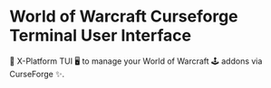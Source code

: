 # World of Warcraft Curseforge Terminal User Interface

💾 X-Platform TUI 🖥️ to manage your World of Warcraft 🕹️ addons via CurseForge ✨.
